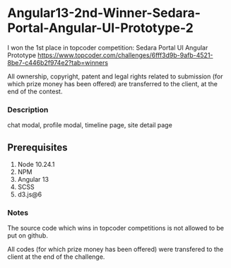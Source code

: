 # Angular13-2nd-Winner-Sedara-Portal-Angular-UI-Prototype-2

I won the 1st place in topcoder competition:
Sedara Portal UI Angular Prototype
https://www.topcoder.com/challenges/6fff3d9b-9afb-4521-8be7-c446b2f974e2?tab=winners

All ownership, copyright, patent and legal rights related to submission (for which prize money has been offered) are transferred to the client, at the end of the contest.  

### Description
chat modal, profile modal, timeline page, site detail page

## Prerequisites
1. Node 10.24.1
2. NPM
3. Angular 13
4. SCSS
5. d3.js@6

### Notes

The source code which wins in topcoder competitions is not allowed to be put on github.

All codes  (for which prize money has been offered)  were transfered to the client at the end of the challenge.
